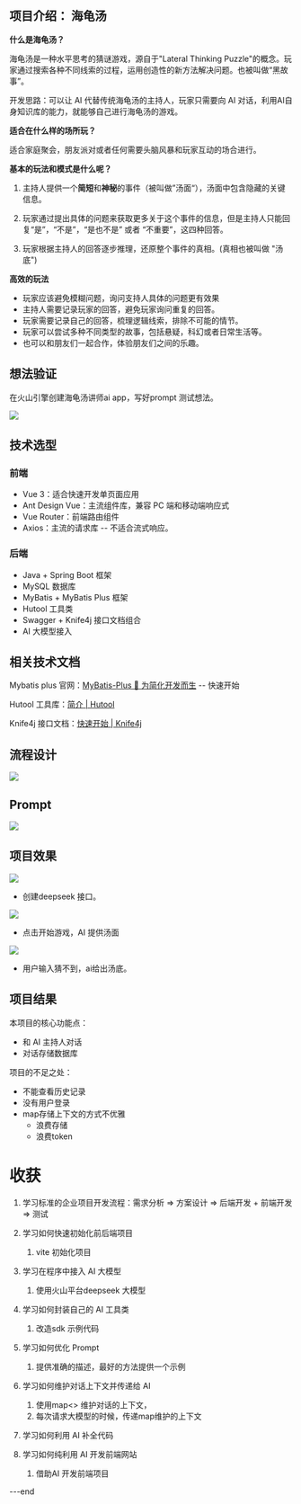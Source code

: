## 项目介绍： 海龟汤

**什么是海龟汤？**

海龟汤是一种水平思考的猜谜游戏，源自于"Lateral Thinking Puzzle"的概念。玩家通过搜索各种不同线索的过程，运用创造性的新方法解决问题。也被叫做“黑故事”。



开发思路：可以让 AI 代替传统海龟汤的主持人，玩家只需要向 AI 对话，利用AI自身知识库的能力，就能够自己进行海龟汤的游戏。



**适合在什么样的场所玩？**

适合家庭聚会，朋友派对或者任何需要头脑风暴和玩家互动的场合进行。



**基本的玩法和模式是什么呢？**

1. 主持人提供一个**简短**和**神秘**的事件（被叫做”汤面“），汤面中包含隐藏的关键信息。

2. 玩家通过提出具体的问题来获取更多关于这个事件的信息，但是主持人只能回复“是”，“不是”，“是也不是” 或者 “不重要”，这四种回答。
3. 玩家根据主持人的回答逐步推理，还原整个事件的真相。(真相也被叫做 "汤底")



**高效的玩法**

- 玩家应该避免模糊问题，询问支持人具体的问题更有效果
- 主持人需要记录玩家的回答，避免玩家询问重复的回答。
- 玩家需要记录自己的回答，梳理逻辑线索，排除不可能的情节。
- 玩家可以尝试多种不同类型的故事，包括悬疑，科幻或者日常生活等。
- 也可以和朋友们一起合作，体验朋友们之间的乐趣。



## 想法验证

在火山引擎创建海龟汤讲师ai app，写好prompt 测试想法。

![](./assets/prompt.png)







## 技术选型

### 前端

- Vue 3：适合快速开发单页面应用
- Ant Design Vue：主流组件库，兼容 PC 端和移动端响应式
- Vue Router：前端路由组件
- Axios：主流的请求库 -- 不适合流式响应。

### 后端

- Java + Spring Boot 框架
- MySQL 数据库
- MyBatis  + MyBatis Plus 框架
- Hutool 工具类
- Swagger + Knife4j 接口文档组合
- AI 大模型接入



## 相关技术文档

Mybatis plus 官网：[MyBatis-Plus 🚀 为简化开发而生](https://baomidou.com/)  -- 快速开始

Hutool 工具库：[简介 | Hutool](https://doc.hutool.cn/pages/index/)

Knife4j 接口文档：[快速开始 | Knife4j](https://doc.xiaominfo.com/docs/quick-start)





## 流程设计

![](./assets/flow-chart.png.)

## Prompt

![](.\assets\prompt.png)



## 项目效果

![](.\assets\huoshan-api.png)

- 创建deepseek 接口。

![](.\assets\game-begin.png)

- 点击开始游戏，AI 提供汤面



![](.\assets\game-end.png)

- 用户输入猜不到，ai给出汤底。



## 项目结果

本项目的核心功能点：

- 和 AI 主持人对话
- 对话存储数据库



项目的不足之处：

- 不能查看历史记录
- 没有用户登录
- map存储上下文的方式不优雅
  - 浪费存储
  - 浪费token



# 收获

1. 学习标准的企业项目开发流程：需求分析 => 方案设计 => 后端开发 + 前端开发 => 测试
2. 学习如何快速初始化前后端项目
   1. vite 初始化项目

3. 学习在程序中接入 AI 大模型
   1. 使用火山平台deepseek 大模型

4. 学习如何封装自己的 AI 工具类
   1. 改造sdk 示例代码

5. 学习如何优化 Prompt
   1. 提供准确的描述，最好的方法提供一个示例

6. 学习如何维护对话上下文并传递给 AI
   1. 使用map<> 维护对话的上下文，
   2. 每次请求大模型的时候，传递map维护的上下文

7. 学习如何利用 AI 补全代码
8. 学习如何纯利用 AI 开发前端网站
   1. 借助AI 开发前端项目



---end

